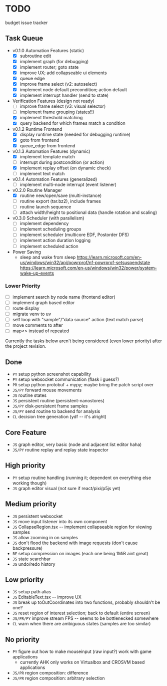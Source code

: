 # TODO

budget issue tracker

## Task Queue

- v0.1.0 Automation Features (static)
  - [x] subroutine edit
  - [x] implement graph (for debugging)
  - [x] implement router; goto state
  - [x] improve UX; add collapseable ui elements
  - [x] queue edge
  - [x] improve frame select (v2: autoselect)
  - [x] implement node default precondition; action default
  - [x] implement interrupt handler (send to state)
- Verification Features (design not ready)
  - [ ] improve frame select (v3: visual selector)
  - [ ] implement frame grouping (states!!)
  - [x] implement threshold matching
  - [x] query backend for which frames match a condition
- v0.1.2 Runtime Frontend
  - [x] display runtime state (needed for debugging runtime)
  - [x] goto from frontend
  - [x] queue_edge from frontend
- v0.1.3 Automation Features (dynamic)
  - [x] implement template match
  - [ ] interrupt during postcondition (or action)
  - [x] implement replay offset (on dynamic check)
  - [ ] implement text match
- v0.1.4 Automation Features (generalized)
  - [ ] implement multi-node interrupt (event listener)
- v0.2.0 Routine Manager
  - [x] routine new/open/save (multi-instance)
  - [ ] routine export (tar.bz2), include frames
  - [ ] routine launch sequence
  - [ ] attach width/height to positional data (handle rotation and scaling)
- v0.3.0 Scheduler (with parallelism)
  - [ ] implement dependency
  - [ ] implement scheduling groups
  - [ ] implement scheduler (multicore EDF, Postorder DFS)
  - [ ] implement action duration logging
  - [ ] implement scheduled action
- Power Saving
  - sleep and wake from sleep
    https://learn.microsoft.com/en-us/windows/win32/api/powrprof/nf-powrprof-setsuspendstate
    https://learn.microsoft.com/en-us/windows/win32/power/system-wake-up-events

### Lower Priority

- [ ] implement search by node name (frontend editor)
- [ ] implement graph based editor
- [ ] route display
- [ ] migrate venv to uv
- [ ] self loop with "sample"/"data source" action (text match parse)
- [ ] move comments to after
- [ ] map<> instead of repeated

Currently the tasks below aren't being considered (even lower priority) after
the project revision.

## Done

- `PY` setup python screenshot capability
- `PY` setup websocket communication (flask i guess?)
- `PR` setup python protobuf + mypy; maybe bring the patch script over
- `JS/PY` forward mouse movements
- `JS` routine states
- `JS` persistent routine (persistent-nanostores)
- `JS/PY` disk-persistent frame samples
- `JS/PY` send routine to backend for analysis
- `CL` decision tree generation (ydf -- it's alright)

## Core Feature

- `JS` graph editor, very basic (node and adjacent list editor haha)
- `JS/PY` routine replay and replay state inspector

## High priority

- `PY` setup routine handling (running it; dependent on everything else working though)
- `JS` graph editor visual (not sure if react/pixi/p5js yet)

## Medium priority

- `JS` persistent websocket
- `JS` move input listener into its own component
- `JS` CollapseRegion.tsx -- implement collapseable region for viewing samples
- `JS` allow zooming in on samples
- `JS` don't flood the backend with image requests (don't cause backpressure)
- `BE` setup compression on images (each one being 1MiB aint great)
- `JS` state searchbar
- `JS` undo/redo history

## Low priority

- `JS` setup path alias
- `JS` EditableText.tsx -- improve UX
- `JS` break up toOutCoordinates into two functions, probably shouldn't be one?
- `JS` reset region of interest selection; back to default (entire screen)
- `JS/PR/PY` improve stream FPS -- seems to be bottlenecked somewhere
- `CL` warn when there are ambiguous states (samples are too similar)

## No priority

- `PY` figure out how to make mouseinput (raw input?) work with game applications
  - currently AHK only works on Virtualbox and CROSVM based applications
- `JS/PR` region composition: difference
- `JS/PR` region composition: arbitrary selection
